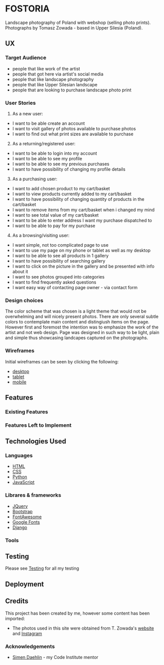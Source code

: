 # FOSTORIA

Landscape photography of Poland with webshop (selling photo prints). Photographs by Tomasz Zowada - based in Upper Silesia (Poland).

## UX

### Target Audience

- people that like work of the artist
- people that got here via artist's social media
- people that like landscape photography
- people that like Upper Silesian landscape
- people that are looking to purchase landscape photo print

### User Stories

1. As a new user:
 - I want to be able create an account
 - I want to visit gallery of photos available to purchase photos
 - I want to find out what print sizes are available to purchase
2. As a returning/registered user:
 - I want to be able to login into my account
 - I want to be able to see my profile
 - I want to be able to see my previous purchases
 - I want to have possibility of changing my profile details
3. As a purchasing user:
 - I want to add chosen product to my cart/basket
 - I want to view products currently added to my cart/basket
 - I want to have possibility of changing quantity of products in the cart/basket
 - I want to remove items from my cart/basket when i changed my mind
 - I want to see total value of my cart/basket
 - I want to be able to enter address I want my purchase dispatched to
 - I want to be able to pay for my purchase
4. As a browsing/visiting user:
 - I want simple, not too complicated page to use
 - I want to use my page on my phone or tablet as well as my desktop
 - I want to be able to see all products in 1 gallery
 - I want to have possibility of searching gallery
 - I want to click on the picture in the gallery and be presented with info about it
 - I want to see photos grouped into categories
 - I want to find frequently asked questions 
 - I want easy way of contacting page owner - via contact form

### Design choices

The color scheme that was chosen is a light theme that would not be overwhelming and will nicely present photos.
There are only several subtle colors to contemplate main content and distingiush items on the page. However first and foremost the intention was to emphasize the work of the artist and not web design. Page was designed in such way to be light, plain and simple thus showcasing landcapes captured on the photographs.

### Wireframes

Initial wireframes can be seen by clicking the following:
- [desktop](https://github.com/malc-u/fostoria/tree/master/wireframes/desktop)
- [tablet](https://github.com/malc-u/fostoria/tree/master/wireframes/tablet)
- [mobile](https://github.com/malc-u/fostoria/tree/master/wireframes/mobile)

## Features

### Existing Features

### Features Left to Implement

## Technologies Used

### Languages 

- [HTML](https://www.w3schools.com/html/)
- [CSS](https://www.w3schools.com/css/)
- [Python](https://www.w3schools.com/python/)
- [JavaScript](https://www.w3schools.com/js/)

### Librares & frameworks

- [JQuery](https://jquery.com/)
- [Bootstrap](https://getbootstrap.com/)
- [FontAwesome](https://fontawesome.com/)
- [Google Fonts](https://fonts.google.com/)
- [Django](https://www.djangoproject.com/)

### Tools

## Testing

Please see [Testing](https://github.com/malc-u/fostoria/blob/master/TESTING.md) for all my testing

## Deployment


## Credits

This project has been created by me, however some content has been imported:

- The photos used in this site were obtained from T. Zowada's [website](https://fostoria.pl/) and [Instagram](https://www.instagram.com/tomaszzowada_fostoria/)

### Acknowledgements

- [Simen Daehlin](https://github.com/Eventyret) - my Code Institute mentor
